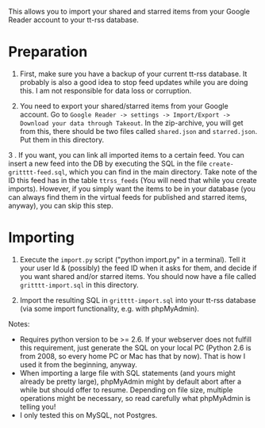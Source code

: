 This allows you to import your shared and starred items from your Google Reader account to your tt-rss database.

# Preparation

1. First, make sure you have a backup of your current tt-rss database.
It probably is also a good idea to stop feed updates while you
are doing this. I am not responsible for data loss or corruption.

2. You need to export your shared/starred items from your Google account.
Go to `Google Reader -> settings -> Import/Export -> Download your data through Takeout`.
In the zip-archive, you will get from this, there should be two files called 
`shared.json` and `starred.json`. Put them in this directory.

3 . If you want, you can link all imported items to a certain feed. 
You can insert a new feed into the DB by executing the SQL in the file `create-gritttt-feed.sql`, which you can find in the 
main directory. Take note of the ID this feed has in the table `ttrss_feeds`
(You will need that while you create imports).
However, if you simply want the items to be in your database (you can always find them in the virtual feeds for published and starred items, anyway), you can skip this step.


# Importing

1. Execute the `import.py` script ("python import.py" in a terminal). Tell it your user Id & (possibly) the feed ID when
it asks for them, and decide if you want shared and/or starred items. You should now have a file called `gritttt-import.sql` in this directory.

2. Import the resulting SQL in `gritttt-import.sql` into your tt-rss database
(via some import functionality, e.g. with phpMyAdmin). 


Notes: 

* Requires python version to be >= 2.6. If your webserver does not fulfill this requirement, just generate the SQL on your local PC (Python 2.6 is from 2008, so every home PC or Mac has that by now). That is how I used it from the beginning, anyway.
* When importing a large file with SQL statements (and yours might already be pretty large), phpMyAdmin might by default abort after a while but should offer to resume. Depending on file size, multiple operations might be necessary, so read carefully what phpMyAdmin is telling you!
* I only tested this on MySQL, not Postgres.
